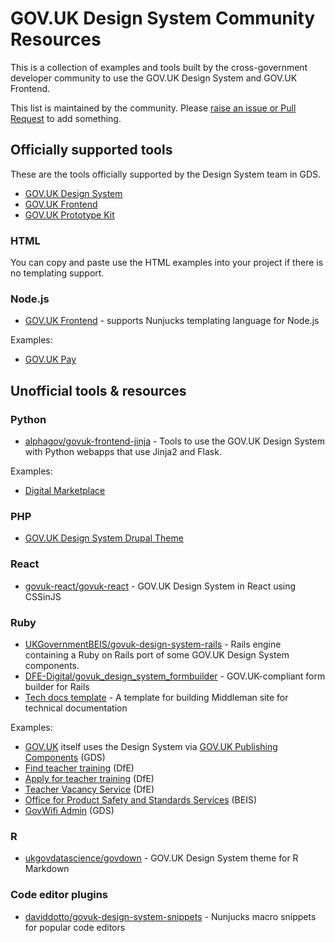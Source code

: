 # GOV.UK Design System Community Resources

This is a collection of examples and tools built by the cross-government developer community to use the GOV.UK Design System and GOV.UK Frontend.

This list is maintained by the community. Please [raise an issue or Pull Request](https://github.com/tijmenb/design-system-community-resources/issues/new) to add something.

## Officially supported tools

These are the tools officially supported by the Design System team in GDS.

- [GOV.UK Design System](https://design-system.service.gov.uk/)
- [GOV.UK Frontend](https://github.com/alphagov/govuk-frontend)
- [GOV.UK Prototype Kit](https://govuk-prototype-kit.herokuapp.com/docs)

### HTML
You can copy and paste use the HTML examples into your project if there is no templating support.

### Node.js
- [GOV.UK Frontend](https://github.com/alphagov/govuk-frontend) - supports Nunjucks templating language for Node.js

Examples:

- [GOV.UK Pay](https://github.com/alphagov/pay-frontend)

## Unofficial tools & resources

### Python

- [alphagov/govuk-frontend-jinja](https://github.com/alphagov/govuk-frontend-jinja) - Tools to use the GOV.UK Design System with Python webapps that use Jinja2 and Flask.

Examples:

- [Digital Marketplace](https://github.com/alphagov/digitalmarketplace-user-frontend)

### PHP

- [GOV.UK Design System Drupal Theme](https://www.drupal.org/project/govuk_design_system)

### React
- [govuk-react/govuk-react](https://github.com/govuk-react/govuk-react) - GOV.UK Design System in React using CSSinJS

### Ruby

- [UKGovernmentBEIS/govuk-design-system-rails](https://github.com/UKGovernmentBEIS/govuk-design-system-rails) - Rails engine containing a Ruby on Rails port of some GOV.UK Design System components.
- [DFE-Digital/govuk_design_system_formbuilder](https://github.com/DFE-Digital/govuk_design_system_formbuilder) - GOV.UK-compliant form builder for Rails
- [Tech docs template](https://tdt-documentation.london.cloudapps.digital) - A template for building Middleman site for technical documentation

Examples:

- [GOV.UK](https://www.gov.uk) itself uses the Design System via [GOV.UK Publishing Components](https://github.com/alphagov/govuk_publishing_components) (GDS)
- [Find teacher training](https://github.com/DFE-Digital/find-teacher-training) (DfE)
- [Apply for teacher training](https://github.com/DFE-Digital/apply-for-postgraduate-teacher-training) (DfE)
- [Teacher Vacancy Service](https://github.com/DFE-Digital/teacher-vacancy-service) (DfE)
- [Office for Product Safety and Standards Services](https://github.com/UKGovernmentBEIS/beis-opss) (BEIS)
- [GovWifi Admin](https://github.com/alphagov/govwifi-admin) (GDS)

### R

- [ukgovdatascience/govdown](https://github.com/ukgovdatascience/govdown) - GOV.UK Design System theme for R Markdown

### Code editor plugins

- [daviddotto/govuk-design-system-snippets](https://github.com/daviddotto/govuk-design-system-snippets) - Nunjucks macro snippets for popular code editors
